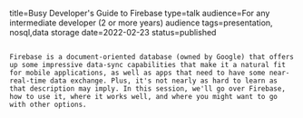 title=Busy Developer's Guide   to Firebase
type=talk
audience=For any intermediate developer (2 or more years) audience
tags=presentation, nosql,data storage
date=2022-02-23
status=published
~~~~~~

Firebase is a document-oriented database (owned by Google) that offers up some impressive data-sync capabilities that make it a natural fit for mobile applications, as well as apps that need to have some near-real-time data exchange. Plus, it's not nearly as hard to learn as that description may imply. In this session, we'll go over Firebase, how to use it, where it works well, and where you might want to go with other options.
    

